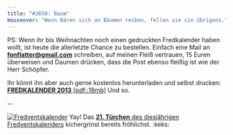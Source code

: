 ```yaml
---
title: "#2650: Baum"
mouseover: "Wenn Bären sich an Bäumen reiben, fellen sie sie übrigens."
---
```


PS:
Wenn ihr bis Weihnachten noch einen gedruckten Fredkalender haben wollt, ist heute die allerletzte Chance zu bestellen. Einfach eine Mail an <a href="mailto:fonflatter@gmail.com"><strong>fonflatter@gmail.com</strong></a> schreiben, auf meinen Fleiß vertrauen, 15 Euren überweisen und Daumen drücken, dass die Post ebenso fleißig ist wie der Herr Schöpfer.

Ihr könnt ihn aber auch gerne kostenlos herunterladen und selbst drucken:
<a href="http://www.fonflatter.de/dateien/kalender_fonflatter_2013.pdf" title="Fredkalender 2013"><strong>FREDKALENDER 2013</strong> [pdf::18mb]</a>
Und so.

--

<a href="http://www.fonflatter.de/der-fetzige-fredventskalender-2012" title="Der fetzige Fredventskalender"><img src="http://www.fonflatter.de/adv12/fredventskalender_banner.png" alt="Fredventskalender" /></a>
Yay! Das <a href="http://www.fonflatter.de/2012/12/21/das-21-turchen-2/"><strong>21. Türchen</strong> des diesjährigen Fredventskalenders</a> kichergrinst bereits fröhlichst.
:keks:

